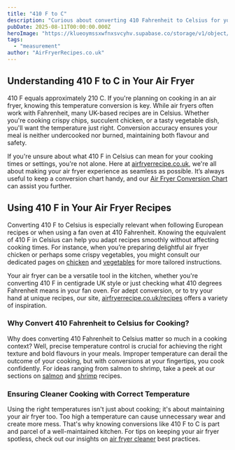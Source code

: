 ```yaml
---
title: "410 F to C"
description: "Curious about converting 410 Fahrenheit to Celsius for your air fryer adventures? Get the exact conversion alongside tips for optimal air fryer cooking. It's simpler than you think!"
pubDate: 2025-08-11T00:00:00.000Z
heroImage: "https://klueoymssxwfnxsvcyhv.supabase.co/storage/v1/object/public/md/410-f-to-c-c84f127b.png"
tags:
  - "measurement"
author: "AirFryerRecipes.co.uk"
---
```


<h2 id="">Understanding 410 F to C in Your Air Fryer</h2><p id="">410 F equals approximately 210 C. If you're planning on cooking in an air fryer, knowing this temperature conversion is key. While air fryers often work with Fahrenheit, many UK-based recipes are in Celsius. Whether you're cooking crispy chips, succulent chicken, or a tasty vegetable dish, you'll want the temperature just right. Conversion accuracy ensures your meal is neither undercooked nor burned, maintaining both flavour and safety.</p><p id="">If you're unsure about what 410 F in Celsius can mean for your cooking times or settings, you're not alone. Here at <a href="https://www.airfryerrecipe.co.uk/" id="">airfryerrecipe.co.uk</a>, we're all about making your air fryer experience as seamless as possible. It’s always useful to keep a conversion chart handy, and our <a href="https://www.airfryerrecipe.co.uk/air-fryer-conversion-chart" id="">Air Fryer Conversion Chart</a> can assist you further.</p><h2 id="">Using 410 F in Your Air Fryer Recipes</h2><p id="">Converting 410 F to Celsius is especially relevant when following European recipes or when using a fan oven at 410 Fahrenheit. Knowing the equivalent of 410 F in Celsius can help you adapt recipes smoothly without affecting cooking times. For instance, when you’re preparing delightful air fryer chicken or perhaps some crispy vegetables, you might consult our dedicated pages on <a href="https://www.airfryerrecipe.co.uk/recipe-category/chicken" id="">chicken</a> and <a href="https://www.airfryerrecipe.co.uk/recipe-category/vegetables" id="">vegetables</a> for more tailored instructions.</p><p id="">Your air fryer can be a versatile tool in the kitchen, whether you're converting 410 F in centigrade UK style or just checking what 410 degrees Fahrenheit means in your fan oven. For adept conversion, or to try your hand at unique recipes, our site, <a href="https://www.airfryerrecipe.co.uk/recipes" id="">airfryerrecipe.co.uk/recipes</a> offers a variety of inspiration.</p><h3 id="">Why Convert 410 Fahrenheit to Celsius for Cooking?</h3><p id="">Why does converting 410 Fahrenheit to Celsius matter so much in a cooking context? Well, precise temperature control is crucial for achieving the right texture and bold flavours in your meals. Improper temperature can derail the outcome of your cooking, but with conversions at your fingertips, you cook confidently. For ideas ranging from salmon to shrimp, take a peek at our sections on <a href="https://www.airfryerrecipe.co.uk/recipe-category/salmon" id="">salmon</a> and <a href="https://www.airfryerrecipe.co.uk/recipe-category/shrimp" id="">shrimp</a> recipes.</p><h3 id="">Ensuring Cleaner Cooking with Correct Temperature</h3><p id="">Using the right temperatures isn't just about cooking; it's about maintaining your air fryer too. Too high a temperature can cause unnecessary wear and create more mess. That's why knowing conversions like 410 F to C is part and parcel of a well-maintained kitchen. For tips on keeping your air fryer spotless, check out our insights on <a href="https://www.airfryerrecipe.co.uk/air-fryer-cleaner" id="">air fryer cleaner</a> best practices.</p>